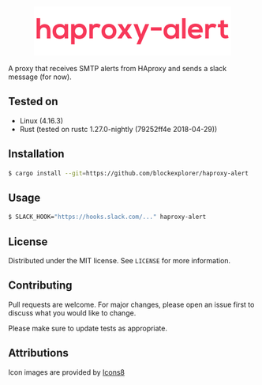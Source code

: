 <p align="center">
   <img src="assets/logo.png" alt="haproxy-alert" title="haproxy-alert" />
</p>

A proxy that receives SMTP alerts from HAproxy and sends a slack message (for now).

## Tested on

* Linux (4.16.3)
* Rust (tested on rustc 1.27.0-nightly (79252ff4e 2018-04-29))

## Installation

```bash
$ cargo install --git=https://github.com/blockexplorer/haproxy-alert
```

## Usage

```bash
$ SLACK_HOOK="https://hooks.slack.com/..." haproxy-alert
```

## License

Distributed under the MIT license. See `LICENSE` for more information.

## Contributing

Pull requests are welcome. For major changes, please open an issue first to discuss what you would like to change.

Please make sure to update tests as appropriate.

## Attributions

Icon images are provided by [Icons8](https://icons8.com)
